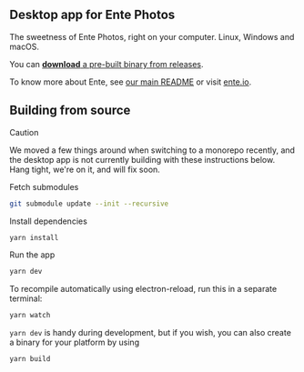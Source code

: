 ## Desktop app for Ente Photos

The sweetness of Ente Photos, right on your computer. Linux, Windows and macOS.

You can [**download** a pre-built binary from
releases](https://github.com/ente-io/photos-desktop/releases/latest).

To know more about Ente, see [our main README](../README.md) or visit
[ente.io](https://ente.io).

## Building from source

> [!CAUTION]
>
> We moved a few things around when switching to a monorepo recently, and the
> desktop app is not currently building with these instructions below. Hang
> tight, we're on it, and will fix soon.

Fetch submodules

```sh
git submodule update --init --recursive
```

Install dependencies

```sh
yarn install
```

Run the app

```sh
yarn dev
```

To recompile automatically using electron-reload, run this in a separate
terminal:

```bash
yarn watch
```

`yarn dev` is handy during development, but if you wish, you can also create a
binary for your platform by using

```sh
yarn build
```
